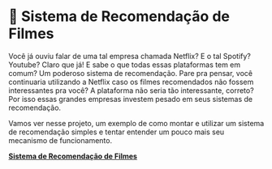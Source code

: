 # :movie_camera: Sistema de Recomendação de Filmes

Você já ouviu falar de uma tal empresa chamada Netflix? E o tal Spotify? Youtube? Claro que já! E sabe o que todas essas plataformas tem em comum? Um poderoso sistema de recomendação. Pare pra pensar, você continuaria utilizando a Netflix caso os filmes recomendados não fossem interessantes pra você? A plataforma não seria tão interessante, correto? Por isso essas grandes empresas investem pesado em seus sistemas de recomendação.

Vamos ver nesse projeto, um exemplo de como montar e utilizar um sistema de recomendação simples e tentar entender um pouco mais seu mecanismo de funcionamento.

[**Sistema de Recomendação de Filmes**](https://github.com/pablopsz/Sistema-de-Recomendacao-de-Filmes/blob/main/Sistema_de_Recomenda%C3%A7%C3%A3o_de_Filmes.ipynb)
